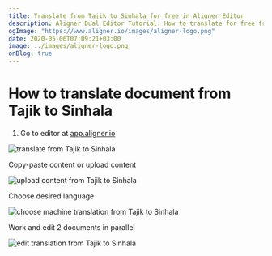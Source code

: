 ```yaml
---
title: Translate from Tajik to Sinhala for free in Aligner Editor
description: Aligner Dual Editor Tutorial. How to translate for free from Tajik to Sinhala. Aligner is multilingual document management platform. 
ogImage: "https://www.aligner.io/images/aligner-logo.png"
date: 2020-05-06T07:09:21+03:00
image: ../images/aligner-logo.png
onBlog: true
---
```


# How to translate document from Tajik to Sinhala

1. Go to editor at [app.aligner.io](https://app.aligner.io "Aligner App web page")

![translate from Tajik to Sinhala](../aligner-blank-editor.png "translate from Tajik to Sinhala")

Copy-paste content or upload content

![upload content from Tajik to Sinhala](../aligner-uploaded-document.png "upload content from Tajik to Sinhala")

Choose desired language

![choose machine translation from Tajik to Sinhala](../aligner-language-dropdown.png "choose machine translation from Tajik to Sinhala")

Work and edit 2 documents in parallel

![edit translation from Tajik to Sinhala](../aligner-double-sitded-editor.png "edit translation from Tajik to Sinhala")

